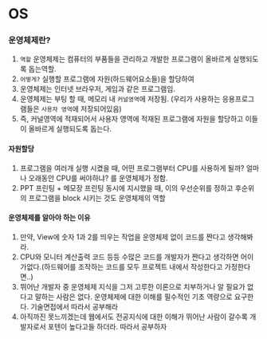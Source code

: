 # OS
### 운영체제란?
1. `역할` 운영체제는 컴퓨터의 부품들을 관리하고 개발한 프로그램이 올바르게 실행되도록 돕는역할. 
2. `어떻게?` 실행할 프로그램에 자원(하드웨어요소들)을 할당하여
3. 운영체제는 인터넷 브라우저, 게임과 같은 프로그램임.
3. 운영체제는 부팅 할 때, 메모리 내 `커널영역`에 저장됨. (우리가 사용하는 응용프로그램들은 `사용자 영역`에 저장되어있음)
4. 즉, 커널영역에 적재되어서 사용자 영역에 적재된 프로그램에 자원을 할당하고 이들이 올바르게 실행되도록 돕는다.

#### 자원할당
1. 프로그램을 여러개 실행 시켰을 때, 어떤 프로그램부터 CPU를 사용하게 될까? 얼마나 오래동안 CPU를 써야하냐? 를 운영체제가 정함.
2. PPT 프린팅 + 메모장 프린팅 동시에 지시했을 때, 이의 우선순위를 정하고 후순위의 프로그램을 block 시키는 것도 운영체제의 역할

#### 운영체제를 알아야 하는 이유
1. 만약, View에 숫자 1과 2를 띄우는 작업을 운영체제 없이 코드를 짠다고 생각해봐라.
2. CPU와 모니터 계산출력 코드 등등 수많은 코드를 개발자가 짠다고 생각하면 어이가없다.(하드웨어를 조작하는 코드를 모두 프로젝트 내에서 작성한다고 가정한다면..)
3. 뛰어난 개발자 중 운영체제 지식을 그저 고루한 이론으로 치부하거나 알 필요가 없다고 말하는 사람은 없다.  운영체제에 대한 이해를 필수적인 기초 역량으로 요구한다. 기술면접에서 따라서 공부해라
4. 아직까진 못느끼겠는데 웹에서도 전공지식에 대한 이해가 뛰어난 사람이 갈수록 개발자로서 포텐이 높다고들 하더라. 따라서 공부하자
